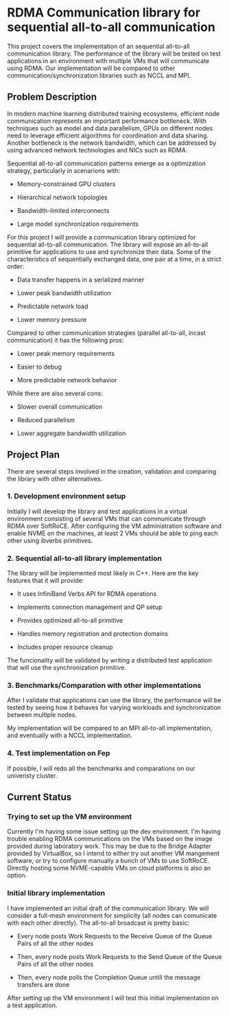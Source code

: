 # RDMA Communication library for sequential all-to-all communication

This project covers the implementation of an sequential all-to-all communication library. The performance of the library will be tested on test applications in an environment with multiple VMs that will communicate using RDMA. Our implementation will be compared to other communication/synchronization libraries such as NCCL and MPI.

## Problem Description

In modern machine learning distributed training ecosystems, efficient node communication represents an important performance bottleneck. With techniques such as model and data parallelism, GPUs on different nodes need to leverage efficient algorithms for coordination and data sharing. Another bottleneck is the network bandwidth, which can be addressed by using advanced network technologies and NICs such as RDMA.

Sequential all-to-all communication patterns emerge as a optimization strategy, particularly in scenarions with:

* Memory-constrained GPU clusters

* Hierarchical network topologies

* Bandwidth-limited interconnects

* Large model synchronization requirements

For this project I will provide a communication library optimized for sequential all-to-all communication. The library will expose an all-to-all primitive for applications to use and synchronize their data. Some of the characteristics of sequentially exchanged data, one pair at a time, in a strict order:

* Data transfer happens in a serialized manner

* Lower peak bandwidth utilization

* Predictable network load

* Lower memory pressure

Compared to other communication strategies (parallel all-to-all, incast communication) it has the following pros:

* Lower peak memory requirements

* Easier to debug

* More predictable network behavior

While there are also several cons:

* Slower overall communication

* Reduced parallelism

* Lower aggregate bandwidth utilization

## Project Plan

There are several steps involved in the creation, validation and comparing the library with other alternatives.

### 1. Development environment setup

Initially I will develop the library and test applications in a virtual environment consisting of several VMs that can communicate through RDMA over SoftRoCE. After configuring the VM administration software and enable NVME on the machines, at least 2 VMs should be able to ping each other using ibverbs primitives. 

### 2. Sequential all-to-all library implementation

The library will be implemented most likely in C++. Here are the key features that it will provide:

* It uses InfiniBand Verbs API for RDMA operations

* Implements connection management and QP setup

* Provides optimized all-to-all primitive

* Handles memory registration and protection domains

* Includes proper resource cleanup

The funcionality will be validated by writing a distributed test application that will use the synchronization primitive.

### 3. Benchmarks/Comparation with other implementations

After I validate that applications can use the library, the performance will be tested by seeing how it behaves for varying workloads and synchronization between multiple nodes. 

My implementation will be compared to an MPI all-to-all implementation, and eventually with a NCCL implementation.

### 4. Test implementation on Fep

If possible, I will redo all the benchmarks and comparations on our univeristy cluster.

## Current Status

### Trying to set up the VM environment

Currently I'm having some issue setting up the dev environment. I'm having trouble enabling RDMA communications on the VMs based on the image provided during laboratory work. This may be due to the Bridge Adapter provided by VirtualBox, so I intend to either try out another VM mangement software, or try to configure manually a bunch of VMs to use SoftRoCE. Directly hosting some NVME-capable VMs on cloud platforms is also an option.

### Initial library implementation

I have implemented an initial draft of the communication library. We will consider a full-mesh environment for simplicity (all nodes can comunicate with each other directly). The all-to-all broadcast is pretty basic: 

- Every node posts Work Requests to the Receive Queue of the Queue Pairs of all the other nodes

- Then, every node posts Work Requests to the Send Queue of the Queue Pairs of all the other nodes

- Then, every node polls the Completion Queue untill the message transfers are done

After setting up the VM environment I will test this initial implementation on a test application.